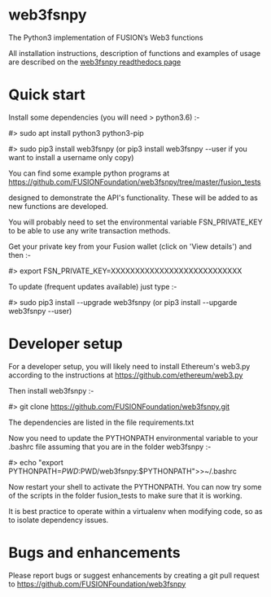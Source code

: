 # web3fsnpy

The Python3 implementation of FUSION’s Web3 functions

All installation instructions, description of functions and examples of usage are described on the [web3fsnpy readthedocs page](https://web3fsnpy.readthedocs.io/en/latest/index.html)

# Quick start

Install some dependencies (you will need > python3.6) :-

#> sudo apt install python3 python3-pip

#> sudo pip3 install web3fsnpy  (or pip3 install web3fsnpy --user if you want to install a username only copy)

You can find some example python programs at https://github.com/FUSIONFoundation/web3fsnpy/tree/master/fusion_tests 

designed to demonstrate the API's functionality. These will be added to as new functions are developed.

You will probably need to set the environmental variable FSN_PRIVATE_KEY to be able to use any write transaction methods. 

Get your private key from your Fusion wallet (click on 'View details') and then :-

#> export FSN_PRIVATE_KEY=XXXXXXXXXXXXXXXXXXXXXXXXXXX

To update (frequent updates available) just type :-

#> sudo pip3 install --upgrade web3fsnpy  (or pip3 install --upgarde web3fsnpy --user)



# Developer setup

For a developer setup, you will likely need to install Ethereum's web3.py according to the instructions at https://github.com/ethereum/web3.py

Then install web3fsnpy :-

#> git clone https://github.com/FUSIONFoundation/web3fsnpy.git

The dependencies are listed in the file requirements.txt


Now you need to update the PYTHONPATH environmental variable to your .bashrc file assuming that you are in the folder web3fsnpy :-

#> echo "export PYTHONPATH=$PWD:$PWD/web3fsnpy:$PYTHONPATH">>~/.bashrc

Now restart your shell to activate the PYTHONPATH. You can now try some of the scripts in the folder fusion_tests to make sure that it is working.

It is best practice to operate within a virtualenv when modifying code, so as to isolate dependency issues.


# Bugs and enhancements

Please report bugs or suggest enhancements by creating a git pull request to https://github.com/FUSIONFoundation/web3fsnpy



 







